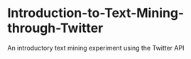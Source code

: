 # Introduction-to-Text-Mining-through-Twitter
An introductory text mining experiment using the Twitter API
